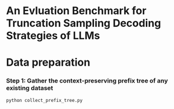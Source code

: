 # An Evluation Benchmark for Truncation Sampling Decoding Strategies of LLMs

# Data preparation
### Step 1: Gather the context-preserving prefix tree of any existing dataset
```
python collect_prefix_tree.py
```
